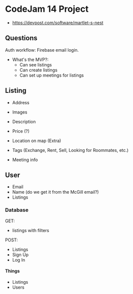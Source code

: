 # CodeJam 14 Project

- https://devpost.com/software/martlet-s-nest

## Questions
Auth workflow: Firebase email login.

- What's the MVP?:
    - Can see listings
    - Can create listings
    - Can set up meetings for listings
    
## Listing
- Address
- Images
- Description
- Price (?)
- Location on map (Extra)
- Tags (Exchange, Rent, Sell, Looking for Roommates, etc.)

- Meeting info


## User
- Email
- Name (do we get it from the McGill email?)
- Listings

### Database

GET:
 - listings with filters

 POST:
 - Listings
 - Sign Up
 - Log In


#### Things
- Listings
- Users

